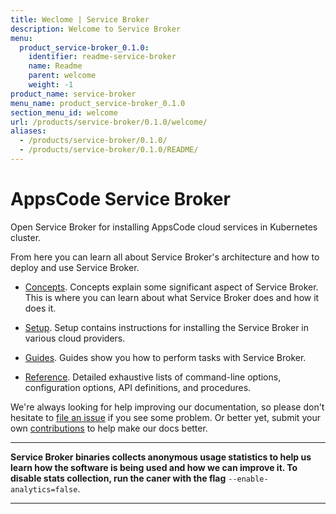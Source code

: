 ```yaml
---
title: Weclome | Service Broker
description: Welcome to Service Broker
menu:
  product_service-broker_0.1.0:
    identifier: readme-service-broker
    name: Readme
    parent: welcome
    weight: -1
product_name: service-broker
menu_name: product_service-broker_0.1.0
section_menu_id: welcome
url: /products/service-broker/0.1.0/welcome/
aliases:
  - /products/service-broker/0.1.0/
  - /products/service-broker/0.1.0/README/
---
```


# AppsCode Service Broker
Open Service Broker for installing AppsCode cloud services in Kubernetes cluster.

From here you can learn all about Service Broker's architecture and how to deploy and use Service Broker.

- [Concepts](/products/service-broker/0.1.0/concepts/). Concepts explain some significant aspect of Service Broker. This is where you can learn about what Service Broker does and how it does it.

- [Setup](/products/service-broker/0.1.0/setup/). Setup contains instructions for installing
  the Service Broker in various cloud providers.

- [Guides](/products/service-broker/0.1.0/guides/). Guides show you how to perform tasks with Service Broker.

- [Reference](/products/service-broker/0.1.0/reference/). Detailed exhaustive lists of
command-line options, configuration options, API definitions, and procedures.

We're always looking for help improving our documentation, so please don't hesitate to [file an issue](https://github.com/appscode/service-broker/issues/new) if you see some problem. Or better yet, submit your own [contributions](/products/service-broker/0.1.0/CONTRIBUTING) to help
make our docs better.

---

**Service Broker binaries collects anonymous usage statistics to help us learn how the software is being used and how we can improve it. To disable stats collection, run the caner with the flag** `--enable-analytics=false`.

---
